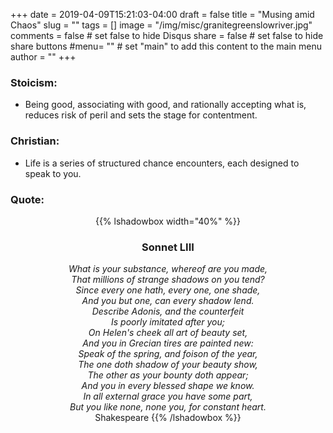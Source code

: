 +++
date = 2019-04-09T15:21:03-04:00
draft = false
title = "Musing amid Chaos"
slug = ""
tags = []
image = "/img/misc/granitegreenslowriver.jpg"
comments = false	# set false to hide Disqus
share = false	# set false to hide share buttons
#menu= ""		# set "main" to add this content to the main menu
author = ""
+++


### Stoicism: 
- Being good, associating with good, and rationally accepting what is, reduces risk of peril and sets the stage for contentment.

### Christian:
- Life is a series of structured chance encounters, each designed to speak to you.

<!--more-->

### Quote: 

<center>

{{% lshadowbox width="40%" %}}
### Sonnet LIII
<i>
What is your substance, whereof are you made,<br>
That millions of strange shadows on you tend?<br>
Since every one hath, every one, one shade,<br>
And you but one, can every shadow lend.<br>
Describe Adonis, and the counterfeit<br>
Is poorly imitated after you;<br>
On Helen's cheek all art of beauty set,<br>
And you in Grecian tires are painted new: <br>
Speak of the spring, and foison of the year,<br>
The one doth shadow of your beauty show,<br>
The other as your bounty doth appear;<br>
And you in every blessed shape we know.<br>
   In all external grace you have some part,<br>
   But you like none, none you, for constant heart.<br> </i>
Shakespeare
{{% /lshadowbox %}}

</center>


